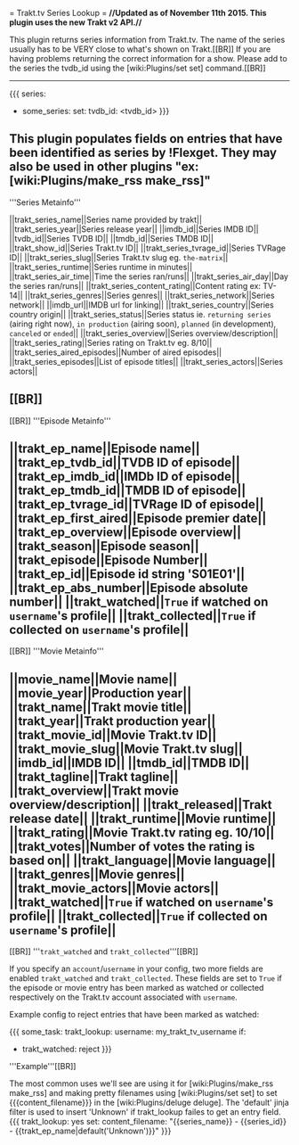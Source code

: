 = Trakt.tv Series Lookup =
**//Updated as of November 11th 2015. This plugin uses the new Trakt v2 API.//**

This plugin returns series information from Trakt.tv. The name of the series usually has to be VERY close to what's shown on Trakt.[[BR]]
If you are having problems returning the correct information for a show. Please add to the series the tvdb_id using the [wiki:Plugins/set set] command.[[BR]]

----

{{{
series:
  - some_series:
      set:
        tvdb_id: <tvdb_id>
}}}

This plugin populates fields on entries that have been identified as series by !Flexget. They may also be used in other plugins "ex:[wiki:Plugins/make_rss make_rss]"
----
'''Series Metainfo'''

||trakt_series_name||Series name provided by trakt||
||trakt_series_year||Series release year||
||imdb_id||Series IMDB ID||
||tvdb_id||Series TVDB ID||
||tmdb_id||Series TMDB ID||
||trakt_show_id||Series Trakt.tv ID||
||trakt_series_tvrage_id||Series TVRage ID||
||trakt_series_slug||Series Trakt.tv slug eg. `the-matrix`||
||trakt_series_runtime||Series runtime in minutes||
||trakt_series_air_time||Time the series ran/runs||
||trakt_series_air_day||Day the series ran/runs||
||trakt_series_content_rating||Content rating ex: TV-14||
||trakt_series_genres||Series genres||
||trakt_series_network||Series network||
||imdb_url||IMDB url for linking||
||trakt_series_country||Series country origin||
||trakt_series_status||Series status ie. `returning series` (airing right now), `in production` (airing soon), `planned` (in development), `canceled` or `ended`||
||trakt_series_overview||Series overview/description||
||trakt_series_rating||Series rating on Trakt.tv eg. 8/10||
||trakt_series_aired_episodes||Number of aired episodes||
||trakt_series_episodes||List of episode titles||
||trakt_series_actors||Series actors||

[[BR]]
----
[[BR]]
'''Episode Metainfo'''

||trakt_ep_name||Episode name||
||trakt_ep_tvdb_id||TVDB ID of episode||
||trakt_ep_imdb_id||IMDb ID of episode||
||trakt_ep_tmdb_id||TMDB ID of episode||
||trakt_ep_tvrage_id||TVRage ID of episode||
||trakt_ep_first_aired||Episode premier date||
||trakt_ep_overview||Episode overview||
||trakt_season||Episode season||
||trakt_episode||Episode Number||
||trakt_ep_id||Episode id string 'S01E01'||
||trakt_ep_abs_number||Episode absolute number||
||trakt_watched||`True` if watched on `username`'s profile||
||trakt_collected||`True` if collected on `username`'s profile||
----
[[BR]]
'''Movie Metainfo'''

||movie_name||Movie name||
||movie_year||Production year||
||trakt_name||Trakt movie title||
||trakt_year||Trakt production year||
||trakt_movie_id||Movie Trakt.tv ID||
||trakt_movie_slug||Movie Trakt.tv slug||
||imdb_id||IMDB ID||
||tmdb_id||TMDB ID||
||trakt_tagline||Trakt tagline||
||trakt_overview||Trakt movie overview/description||
||trakt_released||Trakt release date||
||trakt_runtime||Movie runtime||
||trakt_rating||Movie Trakt.tv rating eg. 10/10||
||trakt_votes||Number of votes the rating is based on||
||trakt_language||Movie language||
||trakt_genres||Movie genres||
||trakt_movie_actors||Movie actors||
||trakt_watched||`True` if watched on `username`'s profile||
||trakt_collected||`True` if collected on `username`'s profile||
----
[[BR]]
'''`trakt_watched` and `trakt_collected`'''[[BR]]

If you specify an `account`/`username` in your config, two more fields are enabled `trakt_watched` and `trakt_collected`. These fields are set to `True` if the episode or movie entry has been marked as watched or collected respectively on the Trakt.tv account associated with `username`.

Example config to reject entries that have been marked as watched:

{{{
some_task:
  trakt_lookup:
    username: my_trakt_tv_username
  if:
   - trakt_watched: reject
}}}

'''Example'''[[BR]]

The most common uses we'll see are using it for [wiki:Plugins/make_rss make_rss] and making pretty filenames using [wiki:Plugins/set set] to set {{{content_filename}}} in the [wiki:Plugins/deluge deluge]. The 'default' jinja filter is used to insert 'Unknown' if trakt_lookup failes to get an entry field.
{{{
trakt_lookup: yes
set:
  content_filename: "{{series_name}} - {{series_id}} - {{trakt_ep_name|default('Unknown')}}"
}}}